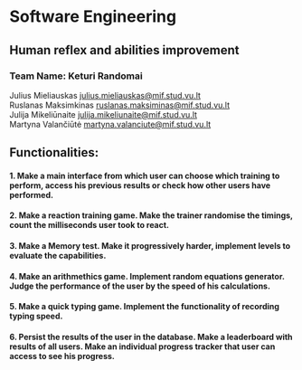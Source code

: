 # Software Engineering

## Human reflex and abilities improvement

### Team Name: Keturi Randomai

Julius Mieliauskas julius.mieliauskas@mif.stud.vu.lt<br>
Ruslanas Maksimkinas ruslanas.maksiminas@mif.stud.vu.lt<br>
Julija Mikeliūnaite julija.mikeliunaite@mif.stud.vu.lt<br>
Martyna Valančiūtė martyna.valanciute@mif.stud.vu.lt

## Functionalities:

#### 1. Make a main interface from which user can choose which training to perform, access his previous results or check how other users have performed.

#### 2. Make a reaction training game. Make the trainer randomise the timings, count the milliseconds user took to react.

#### 3. Make a Memory test. Make it progressively harder, implement levels to evaluate the capabilities.

#### 4. Make an arithmethics game. Implement random equations generator. Judge the performance of the user by the speed of his calculations.

#### 5. Make a quick typing game. Implement the functionality of recording typing speed.

#### 6. Persist the results of the user in the database. Make a leaderboard with results of all users. Make an individual progress tracker that user can access to see his progress.
